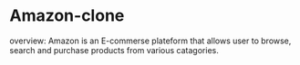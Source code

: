 # Amazon-clone
overview: Amazon is an E-commerse plateform that allows user to browse, search and purchase products from various catagories.

